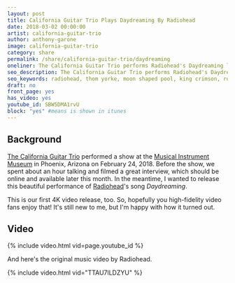 ```yaml
---
layout: post
title: California Guitar Trio Plays Daydreaming By Radiohead
date: 2018-03-02 00:00:00
artist: california-guitar-trio
author: anthony-garone
image: california-guitar-trio
category: share
permalink: /share/california-guitar-trio/daydreaming
oneliner: The California Guitar Trio performs Radiohead's Daydreaming live in 4K.
seo_description: The California Guitar Trio performs Radiohead's Daydreaming live in 4K at the Musical Instrument Museum in Phoenix, Arizona.
seo_keywords: radiohead, thom yorke, moon shaped pool, king crimson, robert fripp, league of crafty guitarists, tony levin
draft: no
front_page: yes
has_video: yes
youtube_id: SBW5DMA1rvU
block: "yes" #means is shown in itunes
---
```

## Background

[The California Guitar Trio](http://cgtrio.com) performed a show at the [Musical Instrument Museum](http://mim.org) in Phoenix, Arizona on February 24, 2018. Before the show, we spent about an hour talking and filmed a great interview, which should be online and available later this month. In the meantime, I wanted to release this beautiful performance of [Radiohead](https://en.wikipedia.org/wiki/Radiohead)'s song *Daydreaming*.

This is our first 4K video release, too. So, hopefully you high-fidelity video fans enjoy that! It's still new to me, but I'm happy with how it turned out.

## Video

{% include video.html vid=page.youtube_id %}

And here's the original music video by Radiohead.

{% include video.html vid="TTAU7lLDZYU" %}
